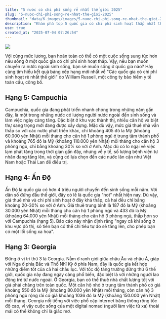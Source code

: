 ```yaml
---
title: "5 nước có chi phí sống rẻ nhất thế giới 2025"
slug: "5-nuoc-chi-phi-song-re-nhat-the-gioi-2025"
thumbnail: "data/6.images/images/5-nuoc-chi-phi-song-re-nhat-the-gioi-2025.webp"
description: "Khám phá top 5 quốc gia có chi phí sinh hoạt thấp nhất thế giới năm 2025, lựa chọn hấp dẫn cho người muốn chuyển đến sinh sống."
use: true
created_at: "2025-07-04 07:26:54"
---
```


![](/images/20250703-00010004-penonline-000-1-view.webp)

Với cùng mức lương, bạn hoàn toàn có thể có một cuộc sống sung túc hơn nếu sống ở một quốc gia có chi phí sinh hoạt thấp. Vậy, nếu bạn muốn chuyển ra nước ngoài sinh sống, bạn sẽ muốn sống ở quốc gia nào? Hãy cùng tìm hiểu kết quả bảng xếp hạng mới nhất về "Các quốc gia có chi phí sinh hoạt rẻ nhất thế giới" do William Russell, một công ty bảo hiểm y tế toàn cầu, công bố.

## Hạng 5: Campuchia

Campuchia, quốc gia đang phát triển nhanh chóng trong những năm gần đây, là một trong những nước có lượng người nước ngoài đến sinh sống và làm việc ngày càng tăng. Đặc biệt ở khu vực thành thị, nhiều căn hộ và biệt thự sang trọng mới đang được xây dựng. Mặc dù vậy, mức giá thuê nhà vẫn thấp so với các nước phát triển khác, chỉ khoảng 405 đô la Mỹ (khoảng 60.000 yên Nhật) mỗi tháng cho căn hộ 1 phòng ngủ ở trung tâm thành phố và khoảng 765 đô la Mỹ (khoảng 110.000 yên Nhật) mỗi tháng cho căn hộ 3 phòng ngủ, chỉ bằng khoảng 30% so với ở Anh. Mặc dù có lo ngại về việc lạm phát tăng trong thời gian gần đây, nhưng về y tế, số lượng bệnh viện tư nhân đang tăng lên, và cũng có lựa chọn đến các nước lân cận như Việt Nam hoặc Thái Lan để điều trị.

## Hạng 4: Ấn Độ

Ấn Độ là quốc gia có hơn 4 triệu người chuyển đến sinh sống mỗi năm. Với dân số đứng đầu thế giới, đây có lẽ là quốc gia "hot" nhất hiện nay. Dù vậy, giá thuê nhà và chi phí sinh hoạt ở đây khá thấp, cả hai đều chỉ bằng khoảng 20-30% so với ở Anh. Giá thuê trung bình là 187 đô la Mỹ (khoảng 30.000 yên Nhật) mỗi tháng cho căn hộ 1 phòng ngủ và 433 đô la Mỹ (khoảng 64.000 yên Nhật) mỗi tháng cho căn hộ 3 phòng ngủ, thấp hơn so với Campuchia (hạng 5). Báo cáo này nhận định rằng "ngay cả khi sống ở khu vực đô thị, số tiền bạn có thể chi tiêu tự do sẽ tăng lên, cho phép bạn có một lối sống xa hoa".

## Hạng 3: Georgia

Đứng ở vị trí thứ 3 là Georgia. Nằm ở ranh giới giữa châu Âu và châu Á, giáp với Nga ở phía Bắc và Thổ Nhĩ Kỳ ở phía Nam, đây là quốc gia kết hợp những điểm tốt của cả hai châu lục. Với tốc độ tăng trưởng đứng thứ 6 thế giới, quốc gia này đang ngày càng phổ biến, đặc biệt là với những người lao động trẻ từ nước ngoài. Ở Georgia, bạn có thể thuê nhà chất lượng tốt với giá phải chăng trên toàn quốc. Một căn hộ nhỏ ở trung tâm thành phố có giá khoảng 550 đô la Mỹ (khoảng 80.000 yên Nhật) mỗi tháng, còn căn hộ 3 phòng ngủ rộng rãi có giá khoảng 1036 đô la Mỹ (khoảng 150.000 yên Nhật) mỗi tháng. Georgia nổi tiếng với việc phổ cập internet băng thông rộng tốc độ cao, vì vậy cuộc sống của một digital nomad (người làm việc từ xa) thoải mái có thể không chỉ là giấc mơ.